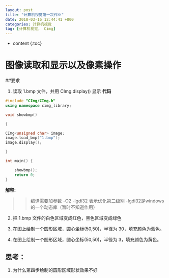 ```yaml
---
layout: post
title: "计算机视觉第一次作业"
date: 2018-03-16 12:44:41 +800
categories: 计算机视觉
tag: [计算机视觉， Cimg]
---
```

* content
{:toc}

# 图像读取和显示以及像素操作

##要求
1. 读取 1.bmp 文件，并用 CImg.display() 显示
**代码**
```c++
#include "CImg/CImg.h"
using namespace cimg_library;

void showbmp()

{

CImg<unsigned char> image;
image.load_bmp("1.bmp");
image.display();

}

int main() {

    showbmp();
    return 0;
}
```
**解释:**
>> 编译需要加参数 -O2 -lgdi32 表示优化第二级别 -lgdi32是windows的一个动态库（暂时不知道作用）


2. 把 1.bmp 文件的白色区域变成红色，黑色区域变成绿色

3. 在图上绘制一个圆形区域，圆心坐标(50,50)，半径为 30，填充颜色为蓝色。

4. 在图上绘制一个圆形区域，圆心坐标(50,50)，半径为 3，填充颜色为黄色。

## 思考：
1. 为什么第四步绘制的圆形区域形状效果不好